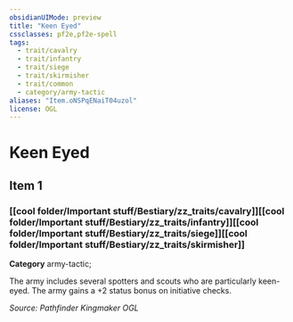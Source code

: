 ```yaml
---
obsidianUIMode: preview
title: "Keen Eyed"
cssclasses: pf2e,pf2e-spell
tags:
  - trait/cavalry
  - trait/infantry
  - trait/siege
  - trait/skirmisher
  - trait/common
  - category/army-tactic
aliases: "Item.oNSPqENaiT04uzol"
license: OGL
---
```

# Keen Eyed
## Item 1
### [[cool folder/Important stuff/Bestiary/zz_traits/cavalry]][[cool folder/Important stuff/Bestiary/zz_traits/infantry]][[cool folder/Important stuff/Bestiary/zz_traits/siege]][[cool folder/Important stuff/Bestiary/zz_traits/skirmisher]]

**Category** army-tactic; 




The army includes several spotters and scouts who are particularly keen-eyed. The army gains a +2 status bonus on initiative checks.

*Source: Pathfinder Kingmaker*
*OGL*